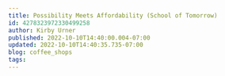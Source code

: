 ```yaml
---
title: Possibility Meets Affordability (School of Tomorrow)
id: 4278323972330499258
author: Kirby Urner
published: 2022-10-10T14:40:00.004-07:00
updated: 2022-10-10T14:40:35.735-07:00
blog: coffee_shops
tags: 
---
```



